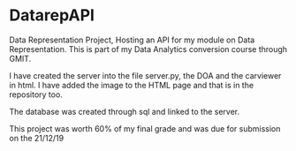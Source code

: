 # DatarepAPI
Data Representation Project, Hosting an API for my module on Data Representation. This is part of my Data Analytics conversion course through GMIT. 

I have created the server into the file server.py, the DOA and the carviewer in html. I have added the image to the HTML page and that is in the repository too. 

The database was created through sql and linked to the server. 

This project was worth 60% of my final grade and was due for submission on the 21/12/19
